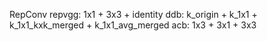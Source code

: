 RepConv
repvgg: 1x1 + 3x3 + identity
ddb:    k_origin + k_1x1 + k_1x1_kxk_merged + k_1x1_avg_merged
acb:    1x3 + 3x1 + 3x3

